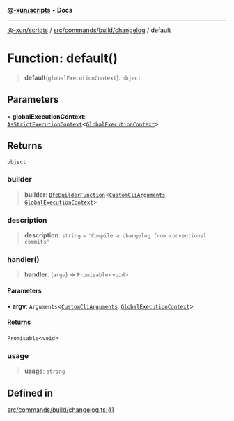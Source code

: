 [**@-xun/scripts**](../../../../../README.md) • **Docs**

***

[@-xun/scripts](../../../../../README.md) / [src/commands/build/changelog](../README.md) / default

# Function: default()

> **default**(`globalExecutionContext`): `object`

## Parameters

• **globalExecutionContext**: [`AsStrictExecutionContext`](../../../../../lib/@black-flag/extensions/type-aliases/AsStrictExecutionContext.md)\<[`GlobalExecutionContext`](../../../../configure/type-aliases/GlobalExecutionContext.md)\>

## Returns

`object`

### builder

> **builder**: [`BfeBuilderFunction`](../../../../../lib/@black-flag/extensions/type-aliases/BfeBuilderFunction.md)\<[`CustomCliArguments`](../type-aliases/CustomCliArguments.md), [`GlobalExecutionContext`](../../../../configure/type-aliases/GlobalExecutionContext.md)\>

### description

> **description**: `string` = `'Compile a changelog from conventional commits'`

### handler()

> **handler**: (`argv`) => `Promisable`\<`void`\>

#### Parameters

• **argv**: `Arguments`\<[`CustomCliArguments`](../type-aliases/CustomCliArguments.md), [`GlobalExecutionContext`](../../../../configure/type-aliases/GlobalExecutionContext.md)\>

#### Returns

`Promisable`\<`void`\>

### usage

> **usage**: `string`

## Defined in

[src/commands/build/changelog.ts:41](https://github.com/Xunnamius/xscripts/blob/c4bd6059488244ad158454492e5cfe3fcc65a457/src/commands/build/changelog.ts#L41)
